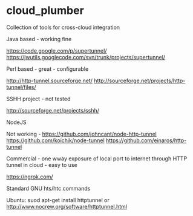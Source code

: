 # cloud_plumber
Collection of tools for cross-cloud integration

Java based - working fine

  https://code.google.com/p/supertunnel/
  https://jwutils.googlecode.com/svn/trunk/projects/supertunnel/

Perl based - great - configurable

  http://http-tunnel.sourceforge.net/
  http://sourceforge.net/projects/http-tunnel/files/

SSHH project - not tested

  http://sourceforge.net/projects/sshh/

NodeJS

  Not working - https://github.com/johncant/node-http-tunnel
  https://github.com/koichik/node-tunnel
  https://github.com/einaros/http-tunnel

Commercial - one wway exposure of local port to internet through HTTP tunnel in cloud - easy to use

  https://ngrok.com/

Standard GNU hts/htc commands

  Ubuntu: suod apt-get install httptunnel
  or http://www.nocrew.org/software/httptunnel.html
